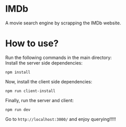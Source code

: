 # IMDb
A movie search engine by scrapping the IMDb website.

# How to use?
Run the following commands in the main directory:<br>
Install the server side dependencies:
```
npm install
```

Now, install the client side dependencies:
```
npm run client-install
```

Finally, run the server and client:
```
npm run dev
```

Go to `http://localhost:3000/` and enjoy querying!!!!!
